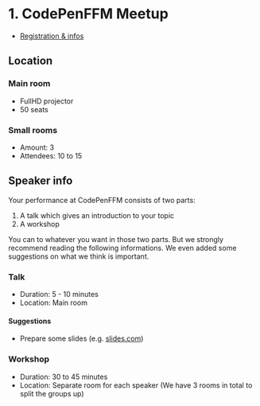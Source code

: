# 1. CodePenFFM Meetup

* [Registration & infos](https://nvite.com/CodePenFFM/c78)



## Location

### Main room

* FullHD projector
* 50 seats

### Small rooms

* Amount: 3
* Attendees: 10 to 15



## Speaker info

Your performance at CodePenFFM consists of two parts: 

1. A talk which gives an introduction to your topic
2. A workshop 

You can to whatever you want in those two parts. But we strongly recommend reading the following informations. We even added some suggestions on what we think is important. 

### Talk

* Duration: 5 - 10 minutes
* Location: Main room

#### Suggestions

* Prepare some slides (e.g. [slides.com](http://slides.com)) 

### Workshop

* Duration: 30 to 45 minutes
* Location: Separate room for each speaker (We have 3 rooms in total to split the groups up)
